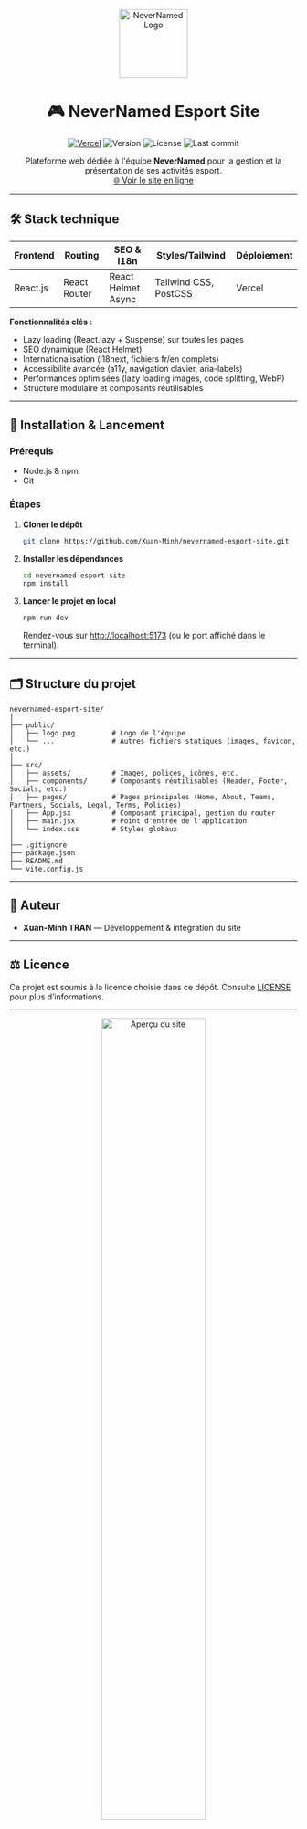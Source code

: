 
<p align="center">
  <img src="public/assets/mainlogo.png" alt="NeverNamed Logo" width="120"/>
</p>

<h1 align="center">🎮 NeverNamed Esport Site</h1>

<p align="center">
  <a href="https://nevernamed-esport-site.vercel.app/"><img src="https://img.shields.io/badge/Site%20en%20ligne-Vercel-000?logo=vercel&logoColor=white" alt="Vercel"></a>
  <img src="https://img.shields.io/github/package-json/v/Xuan-Minh/nevernamed-esport-site?color=blue&label=version" alt="Version">
  <img src="https://img.shields.io/github/license/Xuan-Minh/nevernamed-esport-site?color=green" alt="License">
  <img src="https://img.shields.io/github/last-commit/Xuan-Minh/nevernamed-esport-site?color=orange" alt="Last commit">
</p>

<p align="center">
  Plateforme web dédiée à l'équipe <b>NeverNamed</b> pour la gestion et la présentation de ses activités esport.
  <br>
  <a href="https://nevernamed-esport-site.vercel.app/">🌐 Voir le site en ligne</a>
</p>

---

## 🛠️ Stack technique

| Frontend  | Routing        | SEO & i18n         | Styles/Tailwind      | Déploiement |
|-----------|---------------|--------------------|----------------------|-------------|
| React.js  | React Router  | React Helmet Async | Tailwind CSS, PostCSS| Vercel      |

**Fonctionnalités clés :**
- Lazy loading (React.lazy + Suspense) sur toutes les pages
- SEO dynamique (React Helmet)
- Internationalisation (i18next, fichiers fr/en complets)
- Accessibilité avancée (a11y, navigation clavier, aria-labels)
- Performances optimisées (lazy loading images, code splitting, WebP)
- Structure modulaire et composants réutilisables

---

## 🚀 Installation & Lancement

### Prérequis

- Node.js & npm
- Git

### Étapes

1. **Cloner le dépôt**
   ```bash
   git clone https://github.com/Xuan-Minh/nevernamed-esport-site.git
   ```
2. **Installer les dépendances**
   ```bash
   cd nevernamed-esport-site
   npm install
   ```
3. **Lancer le projet en local**
   ```bash
   npm run dev
   ```
   Rendez-vous sur [http://localhost:5173](http://localhost:5173) (ou le port affiché dans le terminal).

---

## 🗂️ Structure du projet

```
nevernamed-esport-site/
│
├── public/
│   ├── logo.png         # Logo de l'équipe
│   └── ...              # Autres fichiers statiques (images, favicon, etc.)
│
├── src/
│   ├── assets/          # Images, polices, icônes, etc.
│   ├── components/      # Composants réutilisables (Header, Footer, Socials, etc.)
│   ├── pages/           # Pages principales (Home, About, Teams, Partners, Socials, Legal, Terms, Policies)
│   ├── App.jsx          # Composant principal, gestion du router
│   ├── main.jsx         # Point d'entrée de l'application
│   └── index.css        # Styles globaux
│
├── .gitignore
├── package.json
├── README.md
└── vite.config.js
```

---

## 👤 Auteur

- **Xuan-Minh TRAN** — Développement & intégration du site

---

## ⚖️ Licence

Ce projet est soumis à la licence choisie dans ce dépôt. Consulte [LICENSE](LICENSE) pour plus d’informations.

---

<p align="center">
  <img src="public/preview.png" alt="Aperçu du site" width="60%"/>
</p>

---


---

## 📝 Bonnes pratiques & Checklist

- [x] Accessibilité (a11y) : balises sémantiques, aria-labels, navigation clavier
- [x] SEO : balises meta dynamiques, titres, descriptions, Open Graph, Twitter Card
- [x] Performances : lazy loading images, code splitting, bundle léger
- [x] Internationalisation : fichiers fr/en complets, détection automatique
- [x] Sécurité : pas de données sensibles, headers à configurer côté serveur
- [x] Responsive : Tailwind, breakpoints testés mobile/tablette
- [x] Nettoyage du code : imports et composants inutiles supprimés
- [x] Documentation à jour

N’hésite pas à contribuer, signaler un bug ou proposer des idées d’amélioration !
Pour toute question, contacte-moi sur GitHub.

---
